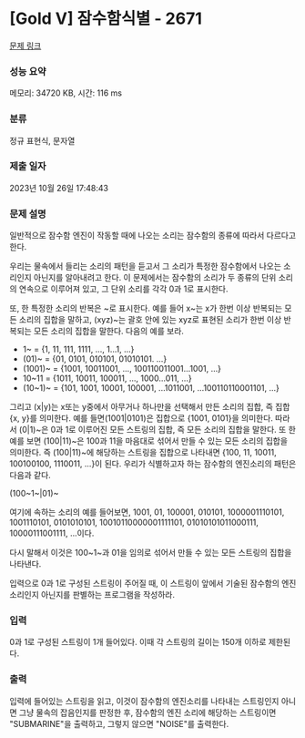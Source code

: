 # [Gold V] 잠수함식별 - 2671 

[문제 링크](https://www.acmicpc.net/problem/2671) 

### 성능 요약

메모리: 34720 KB, 시간: 116 ms

### 분류

정규 표현식, 문자열

### 제출 일자

2023년 10월 26일 17:48:43

### 문제 설명

<p>일반적으로 잠수함 엔진이 작동할 때에 나오는 소리는 잠수함의 종류에 따라서 다르다고 한다.</p>

<p>우리는 물속에서 들리는 소리의 패턴을 듣고서 그 소리가 특정한 잠수함에서 나오는 소리인지 아닌지를 알아내려고 한다. 이 문제에서는 잠수함의 소리가 두 종류의 단위 소리의 연속으로 이루어져 있고, 그 단위 소리를 각각 0과 1로 표시한다.</p>

<p>또, 한 특정한 소리의 반복은 ~로 표시한다. 예를 들어 x~는 x가 한번 이상 반복되는 모든 소리의 집합을 말하고, (xyz)~는 괄호 안에 있는 xyz로 표현된 소리가 한번 이상 반복되는 모든 소리의 집합을 말한다. 다음의 예를 보라.</p>

<ul>
	<li>1~ = {1, 11, 111, 1111, ..., 1...1, ...}</li>
	<li>(01)~ = {01, 0101, 010101, 01010101. ...}</li>
	<li>(1001)~ = {1001, 10011001, ..., 100110011001...1001, ...}</li>
	<li>10~11 = {1011, 10011, 100011, ..., 1000...011, ...}</li>
	<li>(10~1)~ = {101, 1001, 10001, 100001, ...1011001, ...100110110001101, ...}</li>
</ul>

<p>​그리고 (x|y)는 x또는 y중에서 아무거나 하나만을 선택해서 만든 소리의 집합, 즉 집합{x, y}를 의미한다. 예를 들면(1001|0101)은 집합으로 {1001, 0101}을 의미한다. 따라서 (0|1)~은 0과 1로 이루어진 모든 스트링의 집합, 즉 모든 소리의 집합을 말한다. 또 한 예를 보면 (100|11)~은 100과 11을 마음대로 섞어서 만들 수 있는 모든 소리의 집합을 의미한다. 즉 (100|11)~에 해당하는 스트링을 집합으로 나타내면 {100, 11, 10011, 100100100, 1110011, ...}이 된다. 우리가 식별하고자 하는 잠수함의 엔진소리의 패턴은 다음과 같다.</p>

<p>(100~1~|01)~</p>

<p>여기에 속하는 소리의 예를 들어보면, 1001, 01, 100001, 010101, 1000001110101, 1001110101, 0101010101, 10010110000001111101, 01010101011000111, 10000111001111, ...이다.</p>

<p>다시 말해서 이것은 100~1~과 01을 임의로 섞어서 만들 수 있는 모든 스트링의 집합을 나타낸다.</p>

<p>입력으로 0과 1로 구성된 스트링이 주어질 때, 이 스트링이 앞에서 기술된 잠수함의 엔진소리인지 아닌지를 판별하는 프로그램을 작성하라.</p>

### 입력 

 <p>0과 1로 구성된 스트링이 1개 들어있다. 이때 각 스트링의 길이는 150개 이하로 제한된다.</p>

### 출력 

 <p>입력에 들어있는 스트링을 읽고, 이것이 잠수함의 엔진소리를 나타내는 스트링인지 아니면 그냥 물속의 잡음인지를 판정한 후, 잠수함의 엔진 소리에 해당하는 스트링이면 "SUBMARINE"을 출력하고, 그렇지 않으면 "NOISE"를 출력한다.</p>

